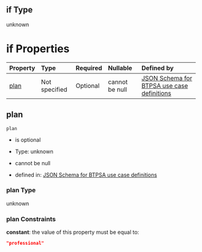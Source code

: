 ## if Type

unknown

# if Properties

| Property      | Type          | Required | Nullable       | Defined by                                                                                                                                                                                                                                  |
| :------------ | :------------ | :------- | :------------- | :------------------------------------------------------------------------------------------------------------------------------------------------------------------------------------------------------------------------------------------ |
| [plan](#plan) | Not specified | Optional | cannot be null | [JSON Schema for BTPSA use case definitions](btpsa-usecase-properties-services-items-allof-2-then-allof-54-then-allof-0-if-properties-plan.md "undefined#/properties/services/items/allOf/2/then/allOf/54/then/allOf/0/if/properties/plan") |

## plan



`plan`

*   is optional

*   Type: unknown

*   cannot be null

*   defined in: [JSON Schema for BTPSA use case definitions](btpsa-usecase-properties-services-items-allof-2-then-allof-54-then-allof-0-if-properties-plan.md "undefined#/properties/services/items/allOf/2/then/allOf/54/then/allOf/0/if/properties/plan")

### plan Type

unknown

### plan Constraints

**constant**: the value of this property must be equal to:

```json
"professional"
```
